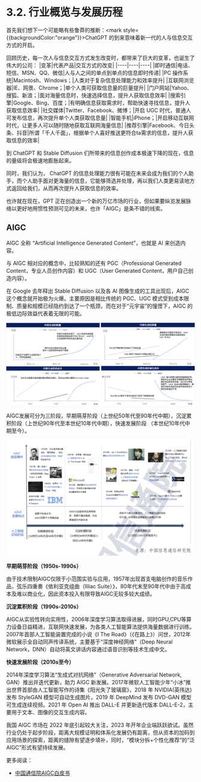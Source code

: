 # 3.2. 行业概览与发展历程

首先我们想下一个可能略有些鲁莽的推断：<mark style={{backgroundColor:"orange"}}>ChatGPT 的到来意味着新一代的人与信息交互方式的开启。</mark>

回顾历史，每一次人与信息交互方式发生改变时，都带来了巨大的变革，也诞生了伟大的公司：
|变革|代表产品|交互方式的改变|
|----|----|----|
|即时通信|电话、短信、MSN、QQ、微信|人与人之间的单点到单点的信息即时传递|
|PC 操作系统|Macintosh、Windows；|人类对于复杂信息处理能力和效率提升|
|互联网浏览器|IE、网景、Chrome；|单个人类可获取信息量的巨量提升|
|门户网站|Yahoo、搜狐、新浪；|面对海量信息时，快速选择信息，提升人获取信息效率|
|搜索引擎|Google、Bing、百度；|有明确信息获取需求时，帮助快速寻找信息，提升人获取信息效率|
|社交媒体|Twitter、Facebook、微博；|开启 UGC 时代，普通人可发布信息，再次提升单个人类获取信息量|
|智能手机|iPhone；|开启移动互联网时代，让更多人可以随时随地获取互联网海量信息|
|推荐引擎|Facebook、今日头条、抖音|所谓「千人千面」，根据单个人喜好推送更符合ta需求的信息，提升人获取信息的效率|

到 ChatGPT 和 Stable Diffusion 们所带来的信息创作成本极速下降的现在，信息的量级将会极速地膨胀起来。

同时，我们认为， ChatGPT 的信息处理能力很有可能在未来会成为我们的个人助手，而个人助手面对更海量的信息，它能够筛选并处理，再以我们人类更易读地方式返回给我们，从而再次提升人获取信息的效率。

也许就在现在，GPT 正在创造出一个新的万亿市场的行业，但如果要纵览发展脉络以更好地用惯性预测可见的未来，也许「AIGC」是条不错的线索。

## AIGC

AIGC 全称 “Artificial Intelligence Generated Content”，也就是 AI 来创造内容。

与 AIGC 相对应的概念中，比较熟知的还有 PGC（Professional Generated Content，专业人员创作内容）和 UGC（User Generated Content，用户自己创造内容）。

在 Google 去年释出 Stable Diffusion 以及各 AI 图像生成的工具出现后，AIGC 这个概念就开始极为火爆。主要原因是相比传统的 PGC、UGC 模式受到成本限制、质量和规模已经隐约到达了一个瓶颈，而在对于“元宇宙”的憧憬下，AIGC 的极低边际效益代表着无限的可能。

![来源于国海证券](../assets/3.2行业概览与发展历程/1.png)

AIGC发展可分为三阶段，早期萌芽阶段（上世纪50年代至90年代中期），沉淀累积阶段（上世纪90年代至本世纪10年代中期），快速发展阶段 （本世纪10年代中期至今）。

![来源中国通信院AIGC白皮书](../assets/3.2行业概览与发展历程/0.png)

**早期萌芽阶段（1950s-1990s）**

由于技术限制AIGC仅限于小范围实验与应用，1957年出现首支电脑创作的音乐作品，弦乐四重奏《依利亚克组曲（Illiac Suite）》，80年代末至90年代中由于高成本及难以商业化，因此资本投入有限导致AIGC无较多较大成绩。

**沉淀累积阶段（1990s-2010s）**

AIGC从实验性转向实用性，2006年深度学习算法取得进展，同时GPU,CPU等算力设备日益精进，互联网快速发展，为各类人工智能算法提供海量数据进行训练。2007年首部人工智能装置完成的小说《I The Road》（《在路上》）问世，2012年微软展示全自动同声传译系统，主要基于“深度神经网络”（Deep Neural Network，DNN）自动将英文讲话内容通过语音识别等技术生成中文。

**快速发展阶段（2010s至今）**

2014年深度学习算法“生成式对抗网络”（Generative Adversarial Network, GAN）推出并迭代更新，助力 AIGC 新发展。2017年微软人工智能少年“小冰”推出世界首部由人工智能写作的诗集《阳光失了玻璃窗》，2018 年 NVIDIA(英伟达)发布 StyleGAN 模型可自动生成图片，2019 年 DeepMind 发布 DVD-GAN 模型可生成连续视频。2021 年 Open AI 推出 DALL-E 并更新迭代版本 DALL-E-2，主要用于文本、图像的交互生成内容。

我国 AIGC 市场在 2022 年底引起较大关注，2023 年开年企业端跃跃欲试。虽然行业仍处于起步阶段，距离大规模证明和体系化发展仍有距离，但从资本的加码到应用场景的探索，距离的缝隙有望逐步填补，同时，“模块分拆+个性化推荐”的“泛AIGC”形式有望持续发展。


更多阅读：
- [中国通信院AIGC白皮书](http://www.caict.ac.cn/sytj/202209/P020220913580752910299.pdf)
